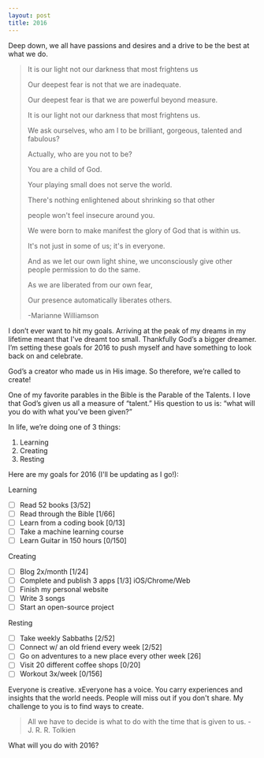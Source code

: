 ```yaml
---
layout: post
title: 2016
---
```


Deep down, we all have passions and desires and a drive to be the best at what we do.  

>It is our light not our darkness that most frightens us
>
>Our deepest fear is not that we are inadequate.
>
>Our deepest fear is that we are powerful beyond measure.
>
>It is our light not our darkness that most frightens us.
>
>We ask ourselves, who am I to be brilliant, gorgeous, talented and fabulous?
>
>Actually, who are you not to be?
>
>You are a child of God.
>
>Your playing small does not serve the world.
>
>There's nothing enlightened about shrinking so that other
>
>people won't feel insecure around you.
>
>We were born to make manifest the glory of God that is within us.
>
>It's not just in some of us; it's in everyone.
>
> And as we let our own light shine, we unconsciously give other people permission to do the same.
>
> As we are liberated from our own fear,
>
>Our presence automatically liberates others.
>
>-Marianne Williamson



I don’t ever want to hit my goals. Arriving at the peak of my dreams in my lifetime meant that I've dreamt too small. Thankfully God’s a bigger dreamer. I’m setting these goals for 2016 to push myself and have something to look back on and celebrate.

God’s a creator who made us in His image. So therefore, we’re called to create!

One of my favorite parables in the Bible is the Parable of the Talents. I love that God’s given us all a measure of “talent.” His question to us is: “what will you do with what you’ve been given?”

In life, we’re doing one of 3 things:  
1) Learning  
2) Creating  
3) Resting  

Here are my goals for 2016 (I'll be updating as I go!):

Learning  
- [ ] Read 52 books [3/52]  
- [ ] Read through the Bible [1/66]  
- [ ] Learn from a coding book [0/13]  
- [ ] Take a machine learning course  
- [ ] Learn Guitar in 150 hours [0/150]  

Creating  
- [ ] Blog 2x/month [1/24]  
- [ ] Complete and publish 3 apps [1/3] iOS/Chrome/Web  
- [ ] Finish my personal website  
- [ ] Write 3 songs  
- [ ] Start an open-source project  

Resting  
- [ ] Take weekly Sabbaths [2/52]  
- [ ] Connect w/ an old friend every week [2/52]  
- [ ] Go on adventures to a new place every other week [26]  
- [ ] Visit 20 different coffee shops [0/20]  
- [ ] Workout 3x/week [0/156]  

Everyone is creative. xEveryone has a voice. You carry experiences and insights that the world needs.
People will miss out if you don't share. My challenge to you is to find ways to create.

> All we have to decide is what to do with the time that is given to us. - J. R. R. Tolkien

What will you do with 2016?
